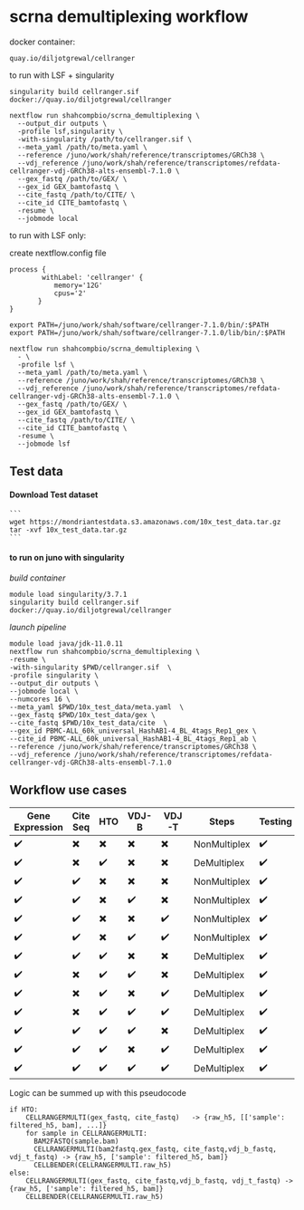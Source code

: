 # scrna demultiplexing workflow




docker container:
```
quay.io/diljotgrewal/cellranger

```



to run with LSF + singularity

```
singularity build cellranger.sif docker://quay.io/diljotgrewal/cellranger

nextflow run shahcompbio/scrna_demultiplexing \
  --output_dir outputs \
  -profile lsf,singularity \
  -with-singularity /path/to/cellranger.sif \
  --meta_yaml /path/to/meta.yaml \
  --reference /juno/work/shah/reference/transcriptomes/GRCh38 \
  --vdj_reference /juno/work/shah/reference/transcriptomes/refdata-cellranger-vdj-GRCh38-alts-ensembl-7.1.0 \
  --gex_fastq /path/to/GEX/ \
  --gex_id GEX_bamtofastq \
  --cite_fastq /path/to/CITE/ \
  --cite_id CITE_bamtofastq \
  -resume \
  --jobmode local
```




to run with LSF only:

create nextflow.config file
```
process {
        withLabel: 'cellranger' {
           memory='12G'
           cpus='2'
       }
}
```


```
export PATH=/juno/work/shah/software/cellranger-7.1.0/bin/:$PATH
export PATH=/juno/work/shah/software/cellranger-7.1.0/lib/bin/:$PATH

nextflow run shahcompbio/scrna_demultiplexing \
  - \
  -profile lsf \
  --meta_yaml /path/to/meta.yaml \
  --reference /juno/work/shah/reference/transcriptomes/GRCh38 \
  --vdj_reference /juno/work/shah/reference/transcriptomes/refdata-cellranger-vdj-GRCh38-alts-ensembl-7.1.0 \
  --gex_fastq /path/to/GEX/ \
  --gex_id GEX_bamtofastq \
  --cite_fastq /path/to/CITE/ \
  --cite_id CITE_bamtofastq \
  -resume \
  --jobmode lsf
```









## Test data

#### Download Test dataset
    ```
    wget https://mondriantestdata.s3.amazonaws.com/10x_test_data.tar.gz
    tar -xvf 10x_test_data.tar.gz
    ```

#### to run on juno with singularity

  _build container_
  ```
  module load singularity/3.7.1
  singularity build cellranger.sif docker://quay.io/diljotgrewal/cellranger
  ```

  _launch pipeline_
  ```
  module load java/jdk-11.0.11
  nextflow run shahcompbio/scrna_demultiplexing \
  -resume \
  -with-singularity $PWD/cellranger.sif  \
  -profile singularity \
  --output_dir outputs \
  --jobmode local \
  --numcores 16 \
  --meta_yaml $PWD/10x_test_data/meta.yaml  \
  --gex_fastq $PWD/10x_test_data/gex \
  --cite_fastq $PWD/10x_test_data/cite  \
  --gex_id PBMC-ALL_60k_universal_HashAB1-4_BL_4tags_Rep1_gex \
  --cite_id PBMC-ALL_60k_universal_HashAB1-4_BL_4tags_Rep1_ab \
  --reference /juno/work/shah/reference/transcriptomes/GRCh38 \
  --vdj_reference /juno/work/shah/reference/transcriptomes/refdata-cellranger-vdj-GRCh38-alts-ensembl-7.1.0
  ```





## Workflow use cases


| Gene Expression        | Cite Seq               | HTO                    | VDJ-B                  | VDJ-T                  | Steps          | Testing             |
|------------------------|------------------------|------------------------|------------------------|------------------------|----------------|---------------------|
|:heavy_check_mark:      |:heavy_multiplication_x:|:heavy_multiplication_x:|:heavy_multiplication_x:|:heavy_multiplication_x:|NonMultiplex    | :heavy_check_mark:  |
|:heavy_check_mark:      |:heavy_multiplication_x:|:heavy_check_mark:      |:heavy_multiplication_x:|:heavy_multiplication_x:|DeMultiplex     | :heavy_check_mark:  |
|:heavy_check_mark:      |:heavy_check_mark:      |:heavy_multiplication_x:|:heavy_multiplication_x:|:heavy_multiplication_x:|NonMultiplex    | :heavy_check_mark:  |
|:heavy_check_mark:      |:heavy_check_mark:      |:heavy_multiplication_x:|:heavy_check_mark:      |:heavy_multiplication_x:|NonMultiplex    | :heavy_check_mark:  |
|:heavy_check_mark:      |:heavy_check_mark:      |:heavy_multiplication_x:|:heavy_multiplication_x:|:heavy_check_mark:      |NonMultiplex    | :heavy_check_mark:  |
|:heavy_check_mark:      |:heavy_check_mark:      |:heavy_multiplication_x:|:heavy_check_mark:      |:heavy_check_mark:      |NonMultiplex    | :heavy_check_mark:  |
|:heavy_check_mark:      |:heavy_check_mark:      |:heavy_check_mark:      |:heavy_multiplication_x:|:heavy_multiplication_x:|DeMultiplex     | :heavy_check_mark:  |
|:heavy_check_mark:      |:heavy_multiplication_x:|:heavy_check_mark:      |:heavy_check_mark:      |:heavy_multiplication_x:|DeMultiplex     | :heavy_check_mark:  |
|:heavy_check_mark:      |:heavy_multiplication_x:|:heavy_check_mark:      |:heavy_multiplication_x:|:heavy_check_mark:      |DeMultiplex     | :heavy_check_mark:  |
|:heavy_check_mark:      |:heavy_multiplication_x:|:heavy_check_mark:      |:heavy_check_mark:      |:heavy_check_mark:      |DeMultiplex     | :heavy_check_mark:  |
|:heavy_check_mark:      |:heavy_check_mark:      |:heavy_check_mark:      |:heavy_check_mark:      |:heavy_multiplication_x:|DeMultiplex     | :heavy_check_mark:  |
|:heavy_check_mark:      |:heavy_check_mark:      |:heavy_check_mark:      |:heavy_multiplication_x:|:heavy_check_mark:      |DeMultiplex     | :heavy_check_mark:  |
|:heavy_check_mark:      |:heavy_check_mark:      |:heavy_check_mark:      |:heavy_check_mark:      |:heavy_check_mark:      |DeMultiplex     | :heavy_check_mark:  |

Logic can be summed up with this pseudocode
```
if HTO:
    CELLRANGERMULTI(gex_fastq, cite_fastq)   -> {raw_h5, [['sample': filtered_h5, bam], ...]}
    for sample in CELLRANGERMULTI:
      BAM2FASTQ(sample.bam)
      CELLRANGERMULTI(bam2fastq.gex_fastq, cite_fastq,vdj_b_fastq, vdj_t_fastq) -> {raw_h5, ['sample': filtered_h5, bam]}
      CELLBENDER(CELLRANGERMULTI.raw_h5)
else:
    CELLRANGERMULTI(gex_fastq, cite_fastq,vdj_b_fastq, vdj_t_fastq) -> {raw_h5, ['sample': filtered_h5, bam]}
    CELLBENDER(CELLRANGERMULTI.raw_h5)    
```
